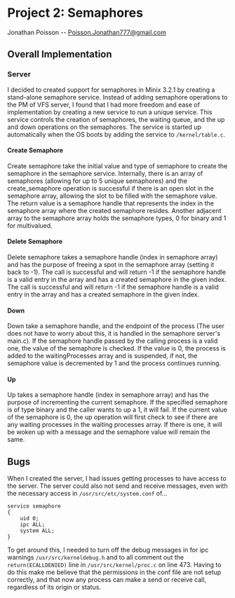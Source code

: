 # Project 2: Semaphores

Jonathan Poisson -- Poisson.Jonathan777@gmail.com

## Overall Implementation

### Server

I decided to created support for semaphores in Minix 3.2.1 by creating a
stand-alone semaphore service. Instead of adding semaphore operations to the PM
of VFS server, I found that I had more freedom and ease of implementation by
creating a new service to run a unique service. This service controls the
creation of semaphores, the waiting queue, and the up and down operations on
the semaphores. The service is started up automatically when the OS boots by
adding the service to `/kernel/table.c`.

#### Create Semaphore

Create semaphore take the initial value and type of semaphore to create the
semaphore in the semaphore service. Internally, there is an array of semaphores
(allowing for up to 5 unique semaphores) and the create_semaphore operation is
successful if there is an open slot in the semaphore array, allowing the slot
to be filled with the semaphore value. The return value is a semaphore handle
that represents the index in the semaphore array where the created semaphore
resides. Another adjacent array to the semaphore array holds the semaphore
types, 0 for binary and 1 for multivalued.

#### Delete Semaphore

Delete semaphore takes a semaphore handle (index in semaphore array) and has
the purpose of freeing a spot in the semaphore array (setting it back to -1).
The call is successful and will return -1 if the semaphore handle is a valid
entry in the array and has a created semaphore in the given index. The call is
successful and will return -1 if the semaphore handle is a valid entry in the
array and has a created semaphore in the given index.

#### Down

Down take a semaphore handle, and the endpoint of the process (The user does
not have to worry about this, it is handled in the semaphore server's main.c).
If the semaphore handle passed by the calling process is a valid one, the value
of the semaphore is checked. If the value is 0, the process is added to the
waitingProcesses array and is suspended, if not, the semaphore value is decremented by 1 and the
process continues running.

#### Up

Up takes a semaphore handle (index in semaphore array) and has the purpose of
incrementing the current semaphore. If the specified semaphore is of type
binary and the caller wants to up a 1, it will fail. If the current value of
the semaphore is 0, the up operation will first check to see if there are any
waiting processes in the waiting processes array. If there is one, it will be
woken up with a message and the semaphore value will remain the same.

## Bugs

When I created the server, I had issues getting processes to have access to the
server. The server could also not send and receive messages, even with the
necessary access in `/usr/src/etc/system.conf` of...

~~~
service semaphore
{
    uid 0;
    ipc ALL;
    system ALL;
}
~~~

To get around this, I needed to turn off the debug messages in for ipc warnings
`/usr/src/kerneldebug.h` and to all comment out the `return(ECALLDENIED)` line
in `/usr/src/kernel/proc.c` on line 473. Having to do this make me believe that
the permissions in the conf file are not setup correctly, and that now any
process can make a send or receive call, regardless of its origin or status.

